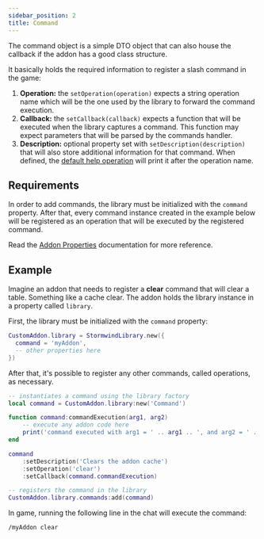 ```yaml
---
sidebar_position: 2
title: Command
---
```


The command object is a simple DTO object that can also house the callback
if the addon has a good class structure.

It basically holds the required information to register a slash command in
the game:

1. **Operation:** the `setOperation(operation)` expects a string operation
name which will be the one used by the library to forward the command 
execution.
1. **Callback:** the `setCallback(callback)` expects a function that will be
executed when the library captures a command. This function may expect
parameters that will be parsed by the commands handler.
1. **Description:** optional property set with `setDescription(description)`
that will also store additional information for that command. When defined,
the [default help operation](commands-handler#the-help-operation) will print
it after the operation name.

## Requirements

In order to add commands, the library must be initialized with the `command`
property. After that, every command instance created in the example below will
be registered as an operation that will be executed by the registered command.

Read the [Addon Properties](../core/addon-properties) documentation for more
reference.

## Example

Imagine an addon that needs to register a **clear** command that will clear
a table. Something like a cache clear. The addon holds the library instance
in a property called `library`.

First, the library must be initialized with the `command` property:

```lua
CustomAddon.library = StormwindLibrary.new({
  command = 'myAddon',
  -- other properties here
})
```

After that, it's possible to register any other commands, called operations,
as necessary.

```lua
-- instantiates a command using the library factory
local command = CustomAddon.library:new('Command')

function command:commandExecution(arg1, arg2)
    -- execute any addon code here
    print('command executed with arg1 = ' .. arg1 .. ', and arg2 = ' .. arg2)
end

command
    :setDescription('Clears the addon cache')
    :setOperation('clear')
    :setCallback(command.commandExecution)

-- registers the command in the library
CustomAddon.library.commands:add(command)
```

In game, running the following line in the chat will execute the command:

```shell
/myAddon clear
```